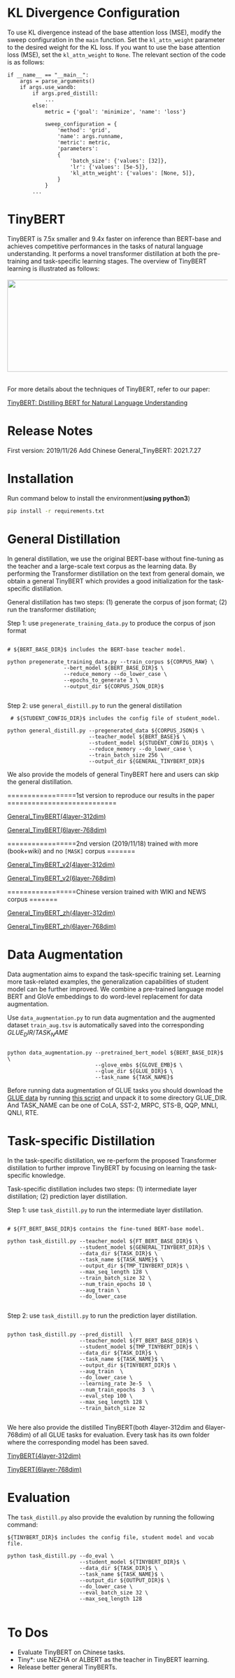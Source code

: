 KL Divergence Configuration
===========================
To use KL divergence instead of the base attention loss (MSE), modify the sweep configuration in the `main` function. Set the `kl_attn_weight` parameter to the desired weight for the KL loss. If you want to use the base attention loss (MSE), set the `kl_attn_weight` to `None`. The relevant section of the code is as follows:


    if __name__ == "__main__":
        args = parse_arguments()
        if args.use_wandb:
            if args.pred_distill:
                ...
            else:
                metric = {'goal': 'minimize', 'name': 'loss'}

                sweep_configuration = {
                    'method': 'grid',
                    'name': args.runname,
                    'metric': metric,
                    'parameters': 
                    {
                        'batch_size': {'values': [32]},
                        'lr': {'values': [5e-5]},
                        'kl_attn_weight': {'values': [None, 5]},
                    }
                }
            ...


TinyBERT
======== 
TinyBERT is 7.5x smaller and 9.4x faster on inference than BERT-base and achieves competitive performances in the tasks of natural language understanding. It performs a novel transformer distillation at both the pre-training and task-specific learning stages. The overview of TinyBERT learning is illustrated as follows: 
<br />
<br />
<img src="tinybert_overview.png" width="800" height="210"/>
<br />
<br />

For more details about the techniques of TinyBERT, refer to our paper:

[TinyBERT: Distilling BERT for Natural Language Understanding](https://arxiv.org/abs/1909.10351)


Release Notes
=============
First version: 2019/11/26
Add Chinese General_TinyBERT: 2021.7.27

Installation
============
Run command below to install the environment(**using python3**)
```bash
pip install -r requirements.txt
```

General Distillation
====================
In general distillation, we use the original BERT-base without fine-tuning as the teacher and a large-scale text corpus as the learning data. By performing the Transformer distillation on the text from general domain, we obtain a general TinyBERT which provides a good initialization for the task-specific distillation. 

General distillation has two steps: (1) generate the corpus of json format; (2) run the transformer distillation;

Step 1: use `pregenerate_training_data.py` to produce the corpus of json format  


```
 
# ${BERT_BASE_DIR}$ includes the BERT-base teacher model.
 
python pregenerate_training_data.py --train_corpus ${CORPUS_RAW} \ 
                  --bert_model ${BERT_BASE_DIR}$ \
                  --reduce_memory --do_lower_case \
                  --epochs_to_generate 3 \
                  --output_dir ${CORPUS_JSON_DIR}$ 
                             
```

Step 2: use `general_distill.py` to run the general distillation
```
 # ${STUDENT_CONFIG_DIR}$ includes the config file of student_model.
 
python general_distill.py --pregenerated_data ${CORPUS_JSON}$ \ 
                          --teacher_model ${BERT_BASE}$ \
                          --student_model ${STUDENT_CONFIG_DIR}$ \
                          --reduce_memory --do_lower_case \
                          --train_batch_size 256 \
                          --output_dir ${GENERAL_TINYBERT_DIR}$ 
```


We also provide the models of general TinyBERT here and users can skip the general distillation.

=================1st version to reproduce our results in the paper ===========================

[General_TinyBERT(4layer-312dim)](https://drive.google.com/uc?export=download&id=1dDigD7QBv1BmE6pWU71pFYPgovvEqOOj) 

[General_TinyBERT(6layer-768dim)](https://drive.google.com/uc?export=download&id=1wXWR00EHK-Eb7pbyw0VP234i2JTnjJ-x)

=================2nd version (2019/11/18) trained with more (book+wiki) and no `[MASK]` corpus =======

[General_TinyBERT_v2(4layer-312dim)](https://drive.google.com/open?id=1PhI73thKoLU2iliasJmlQXBav3v33-8z)

[General_TinyBERT_v2(6layer-768dim)](https://drive.google.com/open?id=1r2bmEsQe4jUBrzJknnNaBJQDgiRKmQjF)

=================Chinese version trained with WIKI and NEWS corpus =======

[General_TinyBERT_zh(4layer-312dim)](https://huggingface.co/huawei-noah/TinyBERT_4L_zh/tree/main)

[General_TinyBERT_zh(6layer-768dim)](https://huggingface.co/huawei-noah/TinyBERT_6L_zh/tree/main)

Data Augmentation
=================
Data augmentation aims to expand the task-specific training set. Learning more task-related examples, the generalization capabilities of student model can be further improved. We combine a pre-trained language model BERT and GloVe embeddings to do word-level replacement for data augmentation.

Use `data_augmentation.py` to run data augmentation and the augmented dataset `train_aug.tsv` is automatically saved into the corresponding ${GLUE_DIR/TASK_NAME}$
```

python data_augmentation.py --pretrained_bert_model ${BERT_BASE_DIR}$ \
                            --glove_embs ${GLOVE_EMB}$ \
                            --glue_dir ${GLUE_DIR}$ \  
                            --task_name ${TASK_NAME}$

```
Before running data augmentation of GLUE tasks you should download the [GLUE data](https://gluebenchmark.com/tasks) by running [this script](https://gist.github.com/W4ngatang/60c2bdb54d156a41194446737ce03e2e) and unpack it to some directory GLUE_DIR. And TASK_NAME can be one of CoLA, SST-2, MRPC, STS-B, QQP, MNLI, QNLI, RTE.

Task-specific Distillation
==========================
In the task-specific distillation, we re-perform the proposed Transformer distillation to further improve TinyBERT by focusing on learning the task-specific knowledge. 

Task-specific distillation includes two steps: (1) intermediate layer distillation; (2) prediction layer distillation.

Step 1: use `task_distill.py` to run the intermediate layer distillation.
```

# ${FT_BERT_BASE_DIR}$ contains the fine-tuned BERT-base model.

python task_distill.py --teacher_model ${FT_BERT_BASE_DIR}$ \
                       --student_model ${GENERAL_TINYBERT_DIR}$ \
                       --data_dir ${TASK_DIR}$ \
                       --task_name ${TASK_NAME}$ \ 
                       --output_dir ${TMP_TINYBERT_DIR}$ \
                       --max_seq_length 128 \
                       --train_batch_size 32 \
                       --num_train_epochs 10 \
                       --aug_train \
                       --do_lower_case  
                         
```


Step 2: use `task_distill.py` to run the prediction layer distillation.
```

python task_distill.py --pred_distill  \
                       --teacher_model ${FT_BERT_BASE_DIR}$ \
                       --student_model ${TMP_TINYBERT_DIR}$ \
                       --data_dir ${TASK_DIR}$ \
                       --task_name ${TASK_NAME}$ \
                       --output_dir ${TINYBERT_DIR}$ \
                       --aug_train  \  
                       --do_lower_case \
                       --learning_rate 3e-5  \
                       --num_train_epochs  3  \
                       --eval_step 100 \
                       --max_seq_length 128 \
                       --train_batch_size 32 
                       
```


We here also provide the distilled TinyBERT(both 4layer-312dim and 6layer-768dim) of all GLUE tasks for evaluation. Every task has its own folder where the corresponding model has been saved.

[TinyBERT(4layer-312dim)](https://drive.google.com/uc?export=download&id=1_sCARNCgOZZFiWTSgNbE7viW_G5vIXYg) 

[TinyBERT(6layer-768dim)](https://drive.google.com/uc?export=download&id=1Vf0ZnMhtZFUE0XoD3hTXc6QtHwKr_PwS)


Evaluation
==========================
The `task_distill.py` also provide the evalution by running the following command:

```
${TINYBERT_DIR}$ includes the config file, student model and vocab file.

python task_distill.py --do_eval \
                       --student_model ${TINYBERT_DIR}$ \
                       --data_dir ${TASK_DIR}$ \
                       --task_name ${TASK_NAME}$ \
                       --output_dir ${OUTPUT_DIR}$ \
                       --do_lower_case \
                       --eval_batch_size 32 \
                       --max_seq_length 128  
                                   
```

To Dos
=========================
* Evaluate TinyBERT on Chinese tasks.
* Tiny*: use NEZHA or ALBERT as the teacher in TinyBERT learning.
* Release better general TinyBERTs.
